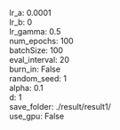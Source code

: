 lr_a: 0.0001  
lr_b: 0  
lr_gamma: 0.5  
num_epochs: 100  
batchSize: 100  
eval_interval: 20  
burn_in: False  
random_seed: 1  
alpha: 0.1  
d: 1  
save_folder: ./result/result1/  
use_gpu: False  

